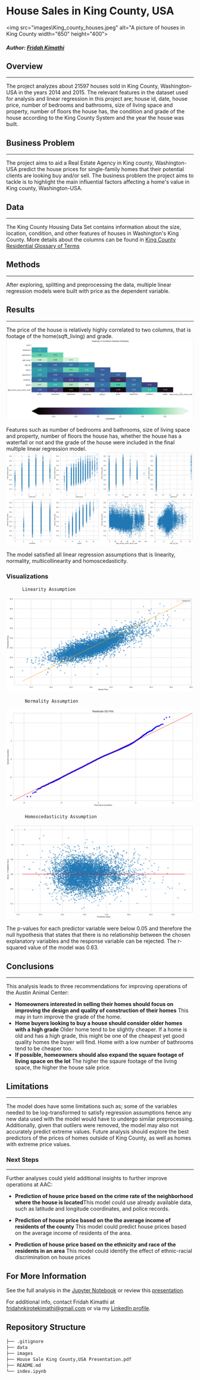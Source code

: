 # House Sales in King County, USA

<img src="images\King_county_houses.jpeg" alt="A picture of houses in King County width="650" height="400">

##### **Author**: [Fridah Kimathi](mailto:fridahnkirotekimathi@gmail.com)

## Overview
****
The project analyzes about 21597 houses sold in King County, Washington-USA in the years 2014 and 2015.
 The relevant features in the dataset used for analysis and linear regression in this project are; house id, date, house price, number of bedrooms and bathrooms, size of living space and property, number of floors the house has, the condition and grade of the house according to the King County System and the year the house was built. 

## Business Problem
***
The project aims to aid a Real Estate Agency in King county, Washington-USA predict the house prices for single-family homes that their potential clients are looking buy and/or sell. The business problem the project aims to tackle is to highlight the main influential factors affecting a home's value in King county, Washington-USA. 

## Data
***
The King County Housing Data Set contains information about the size, location, condition, and other features of houses in Washington's King County. More details about the columns can be found in <a href="https://info.kingcounty.gov/assessor/esales/Glossary.aspx?type=r"> King County Residential Glossary of Terms </a> 

## Methods
***
After exploring, splitting and preprocessing the data, multiple linear regression models were built with price as the dependent variable.

## Results
***
The price of the house is relatively highly correlated to two columns, that is footage of the home(sqft_living) and grade.
<img src="images\heatmap_corr.jpg">
                                  
Features such as number of bedrooms and bathrooms, size of living space and property, number of floors the house has, whether the house has a waterfall or not and the grade of the house  were included in the final multiple linear regression model. 
<img src="images\scatterplot.png"> 

The model satisfied all linear regression assumptions that is linearity, normality, multicollinearity and homoscedasticity.

### Visualizations
          Linearity Assumption
 <img src="images\Linearity.png"> 

           Normality Assumption
<img src="images\Normality.png">

           Homoscedasticity Assumption
<img src="images\Homoscedasticity.png">

 The p-values for each predictor variable were below 0.05 and therefore the null hypothesis that states that there is no relationship between the chosen explanatory variables and the response variable can be rejected. The r-squared value of the model was 0.63.

## Conclusions
***
This analysis leads to three recommendations for improving operations of the Austin Animal Center:

- **Homeowners interested in selling their homes should focus on improving the design and quality of construction of their homes** This may in turn improve the grade of the home.
- **Home buyers looking to buy a house should consider older homes with a high grade** Older home tend to be slightly cheaper. If a home is old and has a high grade, this might be one of the cheapest yet good quality homes the buyer will find. Home with a low number of bathrooms tend to be cheaper too.
- **If possible, homeowners should also expand the square footage of living space on the lot**  The higher the sqaure footage of the living space, the higher the house sale price.

## Limitations
***
The model does have some limitations such as; some of the variables needed to be log-transformed to satisfy regression assumptions hence any new data used with the model would have to undergo similar preprocessing. Additionally, given that outliers were removed, the model may also not accurately predict extreme values. Future analysis should explore the best predictors of the prices of homes outside of King County, as well as homes with extreme price values.

### Next Steps
***
Further analyses could yield additional insights to further improve operations at AAC:

- **Prediction of house price based on the crime rate of the neighborhood where the house is located**This model could use already available data, such as latitude and longitude coordinates, and police records.

- **Prediction of house price based on the the average income of residents of the county** This model could predict house prices based on the average income of residents of the area.

- **Prediction of house price based on the ethnicity and race of the residents in an area** This model could identify the effect of ethnic-racial discrimination on house prices

## For More Information

See the full analysis in the [Jupyter Notebook](./animal-shelter-needs-analysis.ipynb) or review this [presentation](./Animal_Shelter_Needs_Presentation.pdf).

For additional info, contact Fridah Kimathi at [fridahnkirotekimathi@gmail.com](mailto:fridahnkirotekimathi@gmail.com) or via my [LinkedIn profile](https://www.linkedin.com/in/fridah-kimathi-91608418b/).



## Repository Structure

```
├── .gitignore
├── data
├── images
├── House Sale King County,USA Presentation.pdf
├── README.md
└── index.ipynb
```
